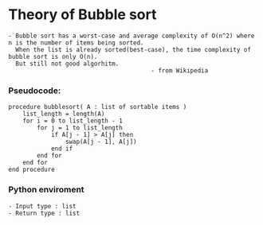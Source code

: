 # Theory of Bubble sort

    - Bubble sort has a worst-case and average complexity of O(n^2) where n is the number of items being sorted.
      When the list is already sorted(best-case), the time complexity of bubble sort is only O(n).
      But still not good algorhitm.
                                            - from Wikipedia


### Pseudocode:
    procedure bubblesort( A : list of sortable items )
        list_length = length(A)
        for i = 0 to list_length - 1
            for j = 1 to list_length
                if A[j - 1] > A[j] then
                    swap(A[j - 1], A[j])
                end if
            end for
        end for
    end procedure


### Python enviroment
    - Input type : list
    - Return type : list


